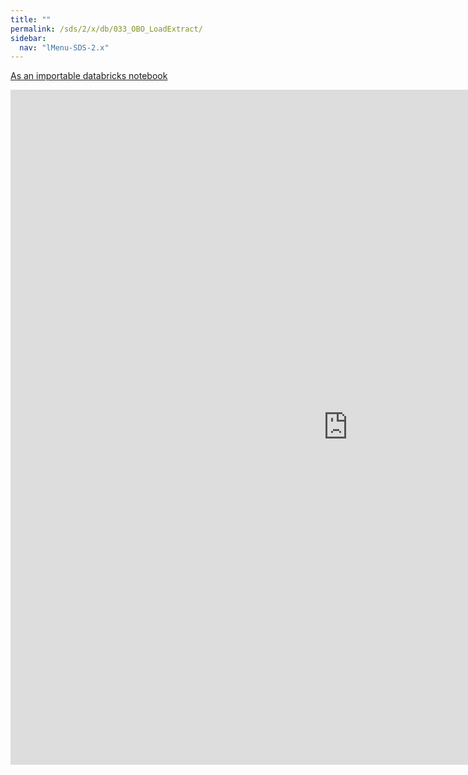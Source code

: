 ```yaml
---
title: ""
permalink: /sds/2/x/db/033_OBO_LoadExtract/
sidebar:
  nav: "lMenu-SDS-2.x"
---
```


[As an importable databricks notebook](https://lamastex.github.io/scalable-data-science/sds/2/x/db/033_OBO_LoadExtract.html)

<iframe src="https://lamastex.github.io/scalable-data-science/sds/2/x/db/033_OBO_LoadExtract" width="1080" height="1080" frameborder="0"></iframe>
